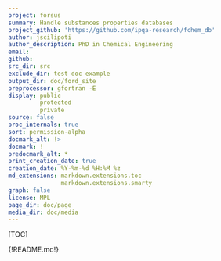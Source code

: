 ```yaml
---
project: forsus
summary: Handle substances properties databases
project_github: 'https://github.com/ipqa-research/fchem_db'
author: jscilipoti
author_description: PhD in Chemical Engineering
email:
github:
src_dir: src
exclude_dir: test doc example
output_dir: doc/ford_site
preprocessor: gfortran -E
display: public
         protected
         private
source: false
proc_internals: true
sort: permission-alpha
docmark_alt: !>
docmark: !
predocmark_alt: *
print_creation_date: true
creation_date: %Y-%m-%d %H:%M %z
md_extensions: markdown.extensions.toc
               markdown.extensions.smarty
graph: false
license: MPL
page_dir: doc/page
media_dir: doc/media
---
```


[TOC]

{!README.md!}

